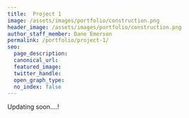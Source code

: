 ```yaml
---
title:  Project 1
image: /assets/images/portfolio/construction.png
header_image: /assets/images/portfolio/construction.png
author_staff_member: Dane Emerson
permalink: /portfolio/project-1/
seo:
  page_description:
  canonical_url: 
  featured_image: 
  twitter_handle: 
  open_graph_type:
  no_index: false
---
```


Updating soon....!
